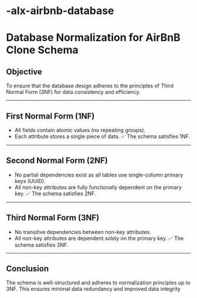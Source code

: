 # -alx-airbnb-database
# Database Normalization for AirBnB Clone Schema

## Objective
To ensure that the database design adheres to the principles of Third Normal Form (3NF) for data consistency and efficiency.

---

## First Normal Form (1NF)
- All fields contain atomic values (no repeating groups).
- Each attribute stores a single piece of data.
✅ The schema satisfies 1NF.

---

## Second Normal Form (2NF)
- No partial dependencies exist as all tables use single-column primary keys (UUID).
- All non-key attributes are fully functionally dependent on the primary key.
✅ The schema satisfies 2NF.

---

## Third Normal Form (3NF)
- No transitive dependencies between non-key attributes.
- All non-key attributes are dependent solely on the primary key.
✅ The schema satisfies 3NF. 

---

## Conclusion
The schema is well-structured and adheres to normalization principles up to 3NF. This ensures minimal data redundancy and improved data integrity
